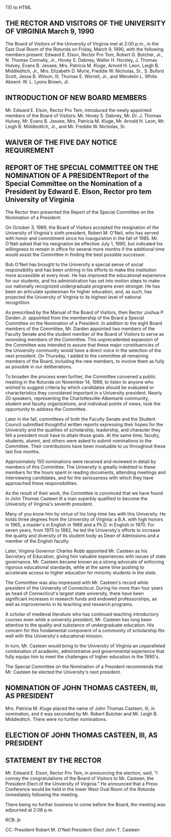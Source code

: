  TEI to HTML

THE RECTOR AND VISITORS OF THE UNIVERSITY OF VIRGINIA March 9, 1990
-------------------------------------------------------------------

The Board of Visitors of the University of Virginia met at 2:00 p.m., in the East Oval Room of the Rotunda on Friday, March 9, 1990, with the following members present: Edward E. Elson, Rector Pro Tem, Robert G. Butcher, Jr., N. Thomas Connally, Jr., Hovey S. Dabney, Waller H. Horsley, J. Thomas Hulvey, Evans B. Jessee, Mrs. Patricia M. Kluge, Arnold H. Leon, Leigh B. Middleditch, Jr., Mrs. Elizabeth D. Morie, Freddie W. Nicholas, Sr., S. Buford Scott, Jesse B. Wilson, III, Thomas E. Worrell, Jr., and Wendelin L. White. Absent: W. L. Lyons Brown, Jr.

INTRODUCTION OF NEW BOARD MEMBERS
---------------------------------

Mr. Edward E. Elson, Rector Pro Tem, introduced the newly appointed members of the Board of Visitors: Mr. Hovey S. Dabney, Mr. Dr. J. Thomas Hulvey, Mr. Evans B. Jessee, Mrs. Patricia M. Kluge, Mr. Arnold H. Leon, Mr. Leigh B. Middleditch, Jr., and Mr. Freddie W. Nicholas, Sr.

WAIVER OF THE FIVE DAY NOTICE REQUIREMENT
-----------------------------------------

REPORT OF THE SPECIAL COMMITTEE ON THE NOMINATION OF A PRESIDENTReport of the Special Committee on the Nomination of a President by Edward E. Elson, Rector pro tem University of Virginia
------------------------------------------------------------------------------------------------------------------------------------------------------------------------------------------

The Rector then presented the Report of the Special Committee on the Nomination of a President:

On October 3, 1989, the Board of Visitors accepted the resignation of the University of Virginia's sixth president, Robert M. O'Neil, who has served with honor and commitment since his inauguration in the fall of 1985. Mr. O'Neil asked that his resignation be effective July 1, 1990, but indicated his willingness to remain in office for several more months if the additional time would assist the Committee in finding the best possible successor.

Bob O'Neil has brought to the University a special sense of social responsibility and has been untiring in his efforts to make this institution more accessible at every level. He has improved the educational experience for our students, and his administration has set into motion steps to make our nationally recognized undergraduate programs even stronger. He has been an articulate spokesman for higher education, and, as such, has projected the University of Virginia to its highest level of national recognition.

As prescribed by the Manual of the Board of Visitors, then Rector Joshua P. Darden Jr. appointed from the membership of the Board a Special Committee on the Nomination of a President. In addition to the eight Board members of the Committee, Mr. Darden appointed two members of the Faculty Senate and the student member of the Board of Visitors to serve as nonvoting members of the Committee. This unprecedented expansion of the Committee was intended to assure that these major constituencies of the University community would have a direct voice in the selection of the next president. On Thursday, I added to the committee all remaining members of the Board, including the new members, to involve them as fully as possible in our deliberations.

To broaden the process even further, the Committee convened a public meeting in the Rotunda on November 14, 1989, to listen to anyone who wished to suggest criteria by which candidates should be evaluated or characteristics they considered important in a University president. Nearly 20 speakers, representing the Charlottesville-Albemarle community, student and faculty organizations, and individual points of views, took the opportunity to address the Committee.

Later in the fall, committees of both the Faculty Senate and the Student Council submitted thoughtful written reports expressing their hopes for the University and the qualities of scholarship, leadership, and character they felt a president must have to attain those goals. At the same time, faculty, students, alumni, and others were asked to submit nominations to the Committee. Their contributions have been invaluable to us throughout these last five months.

Approximately 150 nominations were received and reviewed in detail by members of this Committee. The University is greatly indebted to these members for the hours spent in reading documents, attending meetings and interviewing candidates, and for the seriousness with which they have approached these responsibilities.

As the result of their work, the Committee is convinced that we have found in John Thomas Casteen III a man superbly qualified to become the University of Virginia's seventh president.

Many of you know him by virtue of his long-time ties with this University. He holds three degrees from the University of Virginia: a B.A. with high honors in 1965, a master's in English in 1966 and a Ph.D. in English in 1970. For seven years, from 1975 to 1982, he led the University's efforts to increase the quality and diversity of its student body as Dean of Admissions and a member of the English faculty.

Later, Virginia Governor Charles Robb appointed Mr. Casteen as his Secretary of Education, giving him valuable experiences with issues of state governance. Mr. Casteen became known as a strong advocate of enforcing rigorous educational standards, while at the same time pushing to accelerate access to higher education for minority students in the state.

The Committee was also impressed with Mr. Casteen's record while president of the University of Connecticut. During his more than four years as head of Connecticut's largest state university, there have been significant increases in research funds and endowed professorships, as well as improvements in its teaching and research programs.

A scholar of medieval literature who has continued teaching introductory courses even while a university president, Mr. Casteen has long been attentive to the quality and substance of undergraduate education. His concern for this fundamental component of a community of scholarship fits well with this University's educational mission.

In turn, Mr. Casteen would bring to the University of Virginia an unparalleled combination of academic, administrative and governmental experience that fully equips him to meet the challenges of higher education in the 1990's.

The Special Committee on the Nomination of a President recommends that Mr. Casteen be elected the University's next president.

NOMINATION OF JOHN THOMAS CASTEEN, III, AS PRESIDENT
----------------------------------------------------

Mrs. Patricia M. Kluge placed the name of John Thomas Casteen, III, in nomination, and it was seconded by Mr. Robert Butcher and Mr. Leigh B. Middleditch. There were no further nominations.

ELECTION OF JOHN THOMAS CASTEEN, III, AS PRESIDENT
--------------------------------------------------

STATEMENT BY THE RECTOR
-----------------------

Mr. Edward E. Elson, Rector Pro Tem, in announcing the election, said, "I convey the congratulations of the Board of Visitors to Mr. Casteen, the President-Elect of the University of Virginia." He announced that a Press Conference would be held in the lower West Oval Room of the Rotunda immediately following the meeting.

There being no further business to come before the Board, the meeting was adjourned at 2:08 p.m.

RCB: jb

CC: President Robert M. O'Neil President-Elect John T. Casteen